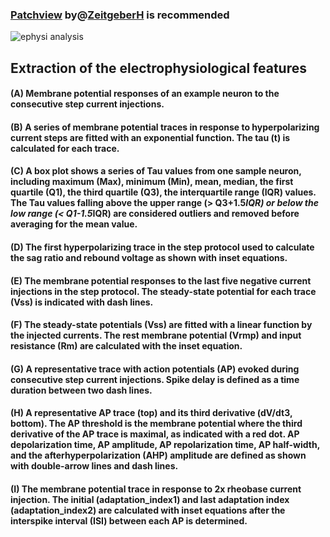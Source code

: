 ### [Patchview](https://github.com/ZeitgeberH/patchview) by@[ZeitgeberH](https://github.com/ZeitgeberH) is recommended

![ephysi analysis](https://user-images.githubusercontent.com/42681557/223562990-2256c301-98f6-46b3-85c3-75be18710124.png)
## Extraction of the electrophysiological features

#### (A) Membrane potential responses of an example neuron to the consecutive step current injections.

#### (B) A series of membrane potential traces in response to hyperpolarizing current steps are fitted with an exponential function. The tau (t) is calculated for each trace.

#### (C) A box plot shows a series of Tau values from one sample neuron, including maximum (Max), minimum (Min), mean, median, the first quartile (Q1), the third quartile (Q3), the interquartile range (IQR) values. The Tau values falling above the upper range (> Q3+1.5*IQR) or below the low range (< Q1-1.5*IQR) are considered outliers and removed before averaging for the mean value. 

#### (D) The first hyperpolarizing trace in the step protocol used to calculate the sag ratio and rebound voltage as shown with inset equations. 

#### (E) The membrane potential responses to the last five negative current injections in the step protocol. The steady-state potential for each trace (Vss) is indicated with dash lines.  

#### (F) The steady-state potentials (Vss) are fitted with a linear function by the injected currents. The rest membrane potential (Vrmp) and input resistance (Rm) are calculated with the inset equation.  

#### (G) A representative trace with action potentials (AP) evoked during consecutive step current injections. Spike delay is defined as a time duration between two dash lines. 

#### (H) A representative AP trace (top) and its third derivative (dV/dt3, bottom). The AP threshold is the membrane potential where the third derivative of the AP trace is maximal, as indicated with a red dot. AP depolarization time, AP amplitude, AP repolarization time, AP half-width, and the afterhyperpolarization (AHP) amplitude are defined as shown with double-arrow lines and dash lines. 

#### (I) The membrane potential trace in response to 2x rheobase current injection. The initial (adaptation_index1) and last adaptation index (adaptation_index2) are calculated with inset equations after the interspike interval (ISI) between each AP is determined. 

